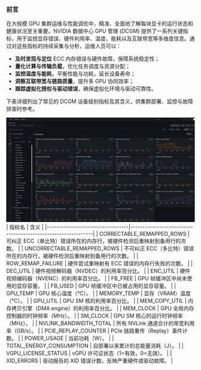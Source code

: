 ### 前言

在大规模 GPU 集群运维与性能调优中，精准、全面地了解每块显卡的运行状态和健康状况至关重要。NVIDIA 数据中心 GPU 管理 (DCGM) 提供了一系列关键指标，用于监控显存错误、硬件利用率、温度、能耗以及互联带宽等多维度信息。通过对这些指标的持续采集与分析，运维人员可以：

- **及时发现与定位** ECC 内存错误与硬件故障，保障系统稳定性；  
- **量化计算与传输负载**，优化任务调度与资源分配；  
- **监控温度与能耗**，平衡性能与功耗，延长设备寿命；  
- **洞察互联带宽与链路质量**，提升多 GPU 协同效率；  
- **跟踪虚拟化授权与驱动错误**，确保虚拟化环境与驱动可靠性。

下表详细列出了常见的 DCGM 设备级别指标及其含义，供集群部署、监控与故障排查时参考。  


![alt text](../imgs/DCGM解析_ZH.png)
| 指标名                           | 含义                                                         |
|----------------------------------|--------------------------------------------------------------|
| CORRECTABLE_REMAPPED_ROWS        | 可纠正 ECC（单比特）错误所在的内存行，被硬件检测后重映射到备用行的次数。 |
| UNCORRECTABLE_REMAPPED_ROWS      | 不可纠正 ECC（多比特）错误所在的内存行，被硬件检测后重映射到备用行的次数。 |
| ROW_REMAP_FAILURE                | 硬件尝试重映射有 ECC 错误的内存行失败的次数。                 |
| DEC_UTIL                         | 硬件视频解码器（NVDEC）的利用率百分比。                      |
| ENC_UTIL                         | 硬件视频编码器（NVENC）的利用率百分比。                      |
| FB_FREE                          | GPU 帧缓冲区中尚未使用的显存容量。                           |
| FB_USED                          | GPU 帧缓冲区中已被占用的显存容量。                           |
| GPU_TEMP                         | GPU 核心温度（℃）。                                         |
| MEMORY_TEMP                      | 显存（VRAM）温度（℃）。                                      |
| GPU_UTIL                         | GPU SM 核的利用率百分比。                                    |
| MEM_COPY_UTIL                    | 内存拷贝引擎（DMA engine）的利用率百分比。                  |
| MEM_CLOCK                        | GPU 全局内存控制器的时钟频率（MHz）。                         |
| SM_CLOCK                         | GPU SM 核心的运行时钟频率（MHz）。                           |
| NVLINK_BANDWIDTH_TOTAL           | 所有 NVLink 通道合计的带宽利用率（GB/s）。                    |
| PCIE_REPLAY_COUNTER              | PCIe 链路重传（Replay）事件计数。                            |
| POWER_USAGE                      | 当前功耗（W）。                                              |
| TOTAL_ENERGY_CONSUMPTION         | 自部署以来累计的总能量消耗（J）。                            |
| VGPU_LICENSE_STATUS              | vGPU 许可证状态（1=有效，0=无效）。                         |
| XID_ERRORS                       | 驱动报告的 XID 错误计数，反映严重硬件或驱动故障。            |
